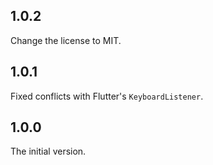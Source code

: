 ## 1.0.2

Change the license to MIT.

## 1.0.1

Fixed conflicts with Flutter's `KeyboardListener`.

## 1.0.0

The initial version.
